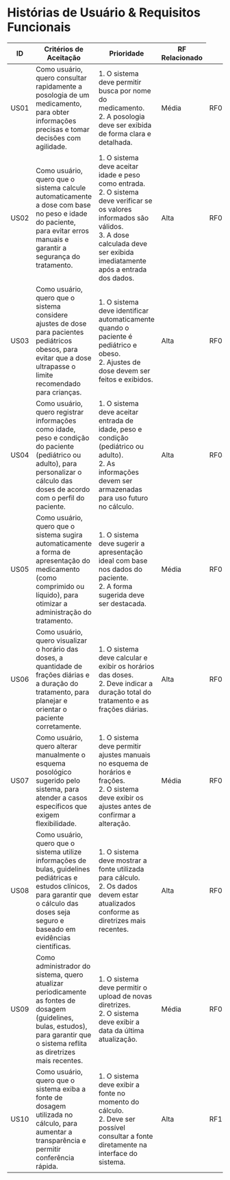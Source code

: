 <!DOCTYPE html>
<html lang="pt-BR">
<head>
  <meta charset="UTF-8">
  <meta name="viewport" content="width=device-width, initial-scale=1.0">
  <title>Histórias de Usuário</title>
</head>
<body>
  <h1>Histórias de Usuário & Requisitos Funcionais</h1>
  <table>
    <thead>
      <tr>
        <th>ID</th>
        <th>Critérios de Aceitação</th>
        <th>Prioridade</th>
        <th>RF Relacionado</th>
      </tr>
    </thead>
    <tbody>
      <tr>
        <td>US01</td>
        <td>Como usuário, quero consultar rapidamente a posologia de um medicamento, para obter informações precisas e tomar decisões com agilidade.</td>
        <td>1. O sistema deve permitir busca por nome do medicamento. <br> 2. A posologia deve ser exibida de forma clara e detalhada.</td>
        <td>Média</td>
        <td>RF01</td>
      </tr>
      <tr>
        <td>US02</td>
        <td>Como usuário, quero que o sistema calcule automaticamente a dose com base no peso e idade do paciente, para evitar erros manuais e garantir a segurança do tratamento.</td>
        <td>1. O sistema deve aceitar idade e peso como entrada. <br> 2. O sistema deve verificar se os valores informados são válidos. <br> 3. A dose calculada deve ser exibida imediatamente após a entrada dos dados.</td>
        <td>Alta</td>
        <td>RF02</td>
      </tr>
      <tr>
        <td>US03</td>
        <td>Como usuário, quero que o sistema considere ajustes de dose para pacientes pediátricos obesos, para evitar que a dose ultrapasse o limite recomendado para crianças.</td>
        <td>1. O sistema deve identificar automaticamente quando o paciente é pediátrico e obeso. <br> 2. Ajustes de dose devem ser feitos e exibidos.</td>
        <td>Alta</td>
        <td>RF03</td>
      </tr>
      <tr>
        <td>US04</td>
        <td>Como usuário, quero registrar informações como idade, peso e condição do paciente (pediátrico ou adulto), para personalizar o cálculo das doses de acordo com o perfil do paciente.</td>
        <td>1. O sistema deve aceitar entrada de idade, peso e condição (pediátrico ou adulto). <br> 2. As informações devem ser armazenadas para uso futuro no cálculo.</td>
        <td>Alta</td>
        <td>RF04</td>
      </tr>
      <tr>
        <td>US05</td>
        <td>Como usuário, quero que o sistema sugira automaticamente a forma de apresentação do medicamento (como comprimido ou líquido), para otimizar a administração do tratamento.</td>
        <td>1. O sistema deve sugerir a apresentação ideal com base nos dados do paciente. <br> 2. A forma sugerida deve ser destacada.</td>
        <td>Média</td>
        <td>RF05</td>
      </tr>
      <tr>
        <td>US06</td>
        <td>Como usuário, quero visualizar o horário das doses, a quantidade de frações diárias e a duração do tratamento, para planejar e orientar o paciente corretamente.</td>
        <td>1. O sistema deve calcular e exibir os horários das doses. <br> 2. Deve indicar a duração total do tratamento e as frações diárias.</td>
        <td>Alta</td>
        <td>RF06</td>
      </tr>
      <tr>
        <td>US07</td>
        <td>Como usuário, quero alterar manualmente o esquema posológico sugerido pelo sistema, para atender a casos específicos que exigem flexibilidade.</td>
        <td>1. O sistema deve permitir ajustes manuais no esquema de horários e frações. <br> 2. O sistema deve exibir os ajustes antes de confirmar a alteração.</td>
        <td>Média</td>
        <td>RF07</td>
      </tr>
      <tr>
        <td>US08</td>
        <td>Como usuário, quero que o sistema utilize informações de bulas, guidelines pediátricas e estudos clínicos, para garantir que o cálculo das doses seja seguro e baseado em evidências científicas.</td>
        <td>1. O sistema deve mostrar a fonte utilizada para cálculo. <br> 2. Os dados devem estar atualizados conforme as diretrizes mais recentes.</td>
        <td>Alta</td>
        <td>RF08</td>
      </tr>
      <tr>
        <td>US09</td>
        <td>Como administrador do sistema, quero atualizar periodicamente as fontes de dosagem (guidelines, bulas, estudos), para garantir que o sistema reflita as diretrizes mais recentes.</td>
        <td>1. O sistema deve permitir o upload de novas diretrizes. <br> 2. O sistema deve exibir a data da última atualização.</td>
        <td>Média</td>
        <td>RF09</td>
      </tr>
      <tr>
        <td>US10</td>
        <td>Como usuário, quero que o sistema exiba a fonte de dosagem utilizada no cálculo, para aumentar a transparência e permitir conferência rápida.</td>
        <td>1. O sistema deve exibir a fonte no momento do cálculo. <br> 2. Deve ser possível consultar a fonte diretamente na interface do sistema.</td>
        <td>Alta</td>
        <td>RF10</td>
      </tr>
    </tbody>
  </table>
</body>
</html>
